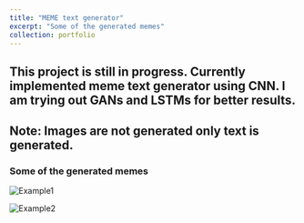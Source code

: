 ```yaml
---
title: "MEME text generator"
excerpt: "Some of the generated memes"
collection: portfolio
---
```


## This project is still in progress. Currently implemented meme text generator using CNN. I am trying out GANs and LSTMs for better results.

## Note: Images are not generated only text is generated. 

### Some of the generated memes 

![Example1](/saaketh.github.io/images/tom_output.png)

![Example2](/saaketh.github.io/images/sponge_bob.png) 



